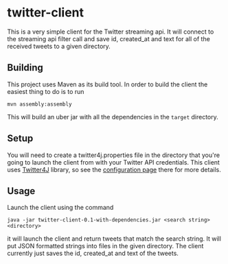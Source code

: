 twitter-client
==========
This is a very simple client for the Twitter streaming api. It will connect to the streaming api
filter call and save id, created_at and text for all of the received tweets to a given directory.

Building
------------
This project uses Maven as its build tool. In order to build the client the easiest thing to do is
to run

    mvn assembly:assembly

This will build an uber jar with all the dependencies in the `target` directory.

Setup
--------
You will need to create a twitter4j.properties file in the directory that you're going to launch the
client from with your Twitter API credentials. This client uses [Twitter4J](http://twitter4j.org)
library, so see the [configuration page](http://twitter4j.org/en/configuration.html) there for more details.

Usage
---------
Launch the client using the command

    java -jar twitter-client-0.1-with-dependencies.jar <search string> <directory>

it will launch the client and return tweets that match the search string. It will put JSON formatted
strings into files in the given directory. The client currently just saves the id, created_at and
text of the tweets.
